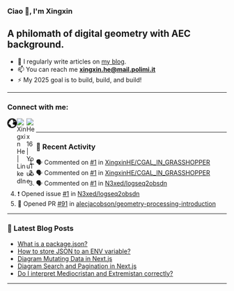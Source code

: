 ### Ciao 👋, I'm Xingxin

## A philomath of digital geometry with AEC background.

- 📝 I regularly write articles on [my blog][my_blog].
- 📫 You can reach me **xingxin.he@mail.polimi.it**
- ⚡ My 2025 goal is to build, build, and build!



---


### Connect with me:

[<img align="left" alt="about" width="22px" src="https://raw.githubusercontent.com/iconic/open-iconic/master/svg/globe.svg" />][website]
[<img align="left" alt="Xingxin He | LinkedIn" width="22px" src="https://cdn.jsdelivr.net/npm/simple-icons@v5/icons/linkedin.svg" />][linkedin]
[<img align="left" alt="Hex 16 | YouTube" width="22px" src="https://cdn.jsdelivr.net/npm/simple-icons@v3/icons/youtube.svg" />][youtube]

<br />

---

### :walking: Recent Activity
<!--START_SECTION:activity-->
1. 🗣 Commented on [#1](https://github.com/XingxinHE/CGAL_IN_GRASSHOPPER/issues/1#issuecomment-3100836432) in [XingxinHE/CGAL_IN_GRASSHOPPER](https://github.com/XingxinHE/CGAL_IN_GRASSHOPPER)
2. 🗣 Commented on [#1](https://github.com/XingxinHE/CGAL_IN_GRASSHOPPER/issues/1#issuecomment-3095265601) in [XingxinHE/CGAL_IN_GRASSHOPPER](https://github.com/XingxinHE/CGAL_IN_GRASSHOPPER)
3. 🗣 Commented on [#1](https://github.com/N3xed/logseq2obsdn/issues/1) in [N3xed/logseq2obsdn](https://github.com/N3xed/logseq2obsdn)
4. ❗️ Opened issue [#1](https://github.com/N3xed/logseq2obsdn/issues/1) in [N3xed/logseq2obsdn](https://github.com/N3xed/logseq2obsdn)
5. 💪 Opened PR [#91](https://github.com/alecjacobson/geometry-processing-introduction/pull/91) in [alecjacobson/geometry-processing-introduction](https://github.com/alecjacobson/geometry-processing-introduction)
    <!--END_SECTION:activity-->



---

### 📕 Latest Blog Posts

<!-- BLOG-POST-LIST:START -->
- [What is a package.json?](https://blog.xingxinhe.com/2025/07/what-is-a-package-json/)
- [How to store JSON to an ENV variable?](https://blog.xingxinhe.com/2025/05/how-to-store-json-to-an-env-variable/)
- [Diagram Mutating Data in Next.js](https://blog.xingxinhe.com/2025/05/diagram-mutating-data-in-next-js/)
- [Diagram Search and Pagination in Next.js](https://blog.xingxinhe.com/2025/05/diagram-search-and-pagination-in-next-js/)
- [Do I interpret Mediocristan and Extremistan correctly?](https://blog.xingxinhe.com/2025/04/do-i-interpret-mediocristan-and-extremistan-correctly/)
<!-- BLOG-POST-LIST:END -->


---


[website]: https://www.xingxinhe.com
[youtube]: https://www.youtube.com/channel/UCY0AvzIUR6XFJU9yJLOnq8Q
[linkedin]: https://linkedin.com/in/xingxin-he
[my_blog]: https://blog.xingxinhe.com
[DDG]: https://github.com/XingxinHE/ComputationalGeometry
